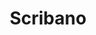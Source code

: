 ---
title: Scribano
type: sposa
layout: marca
marca: gaggioli-sposi
logo: /assets/img/abiti-sposa/thumb-gaggioli-sposi.jpg
---